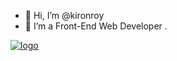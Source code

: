 - 👋 Hi, I’m @kironroy
- 👀 I’m a Front-End Web Developer
.

[![logo](https://kironroy.github.io/headshot_80px.svg)](https://kironroy.github.io/)


<!---
kironroy/kironroy is a ✨ special ✨ repository because its `README.md` (this file) appears on your GitHub profile.
You can click the Preview link to take a look at your changes.
--->


